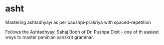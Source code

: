 # asht
Mastering ashtadhyayi as per paushpi-prakriya with spaced-repetition

Follows the Ashtadhyayi Sahaj Bodh of Dr. Pushpa Dixit - one of th easiest ways to master paninian sanskrit grammar.

